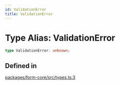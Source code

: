 ```yaml
---
id: ValidationError
title: ValidationError
---
```


# Type Alias: ValidationError

```ts
type ValidationError: unknown;
```

## Defined in

[packages/form-core/src/types.ts:3](https://github.com/TanStack/form/blob/main/packages/form-core/src/types.ts#L3)
